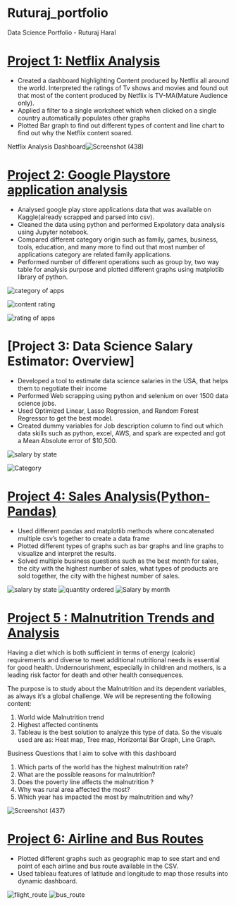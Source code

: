 # Ruturaj_portfolio
Data Science Portfolio - Ruturaj Haral

# [Project 1: Netflix Analysis](https://public.tableau.com/profile/ruturaj.haral#!/vizhome/NetflixAnalysis_15921011072160/NetflixAnalysis)
*	Created a dashboard highlighting Content produced by Netflix all around the world. Interpreted the ratings of Tv shows and movies and found out that most of the content produced by Netflix is TV-MA(Mature Audience only).
*	Applied a filter to a single worksheet which when clicked on a single country automatically populates other graphs
*	Plotted Bar graph to find out different types of content and line chart to find out why the Netflix content soared.

Netflix Analysis Dashboard![Screenshot (438)](https://user-images.githubusercontent.com/53853127/97477191-ae149180-1925-11eb-9d2a-a19a4f8a648d.png)

# [Project 2: Google Playstore application analysis](https://github.com/ruturajH/Google-Playstore-applications)
* Analysed google play store applications data that was available on Kaggle(already scrapped and parsed into csv).
* Cleaned the data using python and performed Expolatory data analysis using Jupyter notebook.
* Compared different category origin such as family, games, business, tools, education, and many more to find out that most number of applications category are related family   applications.
* Performed number of different operations such as group by, two way table for analysis purpose and plotted different graphs using matplotlib library of python.

![category of apps](https://user-images.githubusercontent.com/53853127/96901893-d6058000-1461-11eb-98fa-d4ea5f11e8bf.png)

![content rating](https://user-images.githubusercontent.com/53853127/96901890-d6058000-1461-11eb-94f3-8363beae10b0.png)

![rating of apps](https://user-images.githubusercontent.com/53853127/96901892-d6058000-1461-11eb-8b76-361eb22bf018.png)



# [Project 3: Data Science Salary Estimator: Overview]
*	Developed a tool to estimate data science salaries in the USA, that helps them to negotiate their income
*	Performed Web scrapping using python and selenium on over 1500 data science jobs. 
*	Used Optimized Linear, Lasso Regression, and Random Forest Regressor to get the best model.
*	Created dummy variables for Job description column to find out which data skills such as python, excel, AWS, and spark are expected and got a Mean Absolute error of $10,500.


![salary by state](https://user-images.githubusercontent.com/53853127/89361473-5bfeff80-d699-11ea-9cf9-8b02568f42de.png)

![Category](https://user-images.githubusercontent.com/53853127/89361476-5c979600-d699-11ea-90c0-00df5c7bcfe0.png)

# [Project 4: Sales Analysis(Python-Pandas)](https://github.com/ruturajH/Sales_Analysis_Pandas)
*	Used different pandas and matplotlib methods where concatenated multiple csv’s together to create a data frame
*	Plotted different types of graphs such as bar graphs and line graphs to visualize and interpret the results.
*	Solved multiple business questions such as the best month for sales, the city with the highest number of sales, what types of products are sold together, the city with the highest number of sales. 

![salary by state](https://user-images.githubusercontent.com/53853127/96901314-19abba00-1461-11eb-8bdc-9cebd4563050.png)
![quantity ordered](https://user-images.githubusercontent.com/53853127/96901317-1a445080-1461-11eb-9c1a-055f0b5b9828.png)
![Salary by month](https://user-images.githubusercontent.com/53853127/96901318-1a445080-1461-11eb-90cd-af9e55d7ee85.png)


# [Project 5 : Malnutrition Trends and Analysis](https://public.tableau.com/profile/ruturaj.haral#!/vizhome/UnicefMalnutrition_16039054030880/Dashboard4)

Having a diet which is both sufficient in terms of energy (caloric) requirements and diverse to meet additional nutritional needs is essential for good health. Undernourishment, especially in children and mothers, is a leading risk factor for death and other health consequences.

The purpose is to study about the Malnutrition and its dependent variables, as always it’s a global challenge. 
We will be representing the following content:
1) World wide Malnutrition trend
2) Highest affected continents 
3) Tableau is the best solution to analyze this type of data. So the visuals used are as: Heat map, Tree map, Horizontal Bar Graph, Line Graph. 

 Business Questions that I aim to solve with this dashboard
1) Which parts of the world has the highest malnutrition rate?
2) What are the possible reasons for malnutrition?
3) Does the poverty line affects the malnutrition ?
4) Why was rural area affected the most?
5) Which year has impacted the most by malnutrition and why?

![Screenshot (437)](https://user-images.githubusercontent.com/53853127/97471624-4d825600-191f-11eb-8e0f-649817fd7334.png)

# [Project 6: Airline and Bus Routes](https://public.tableau.com/profile/ruturaj.haral#!/vizhome/AirlineandBusRoutes/Dashboard1)
* Plotted different graphs such as geographic map to see start and end point of each airline and bus route available in the CSV.
* Used tableau features of latitude and longitude to map those results into dynamic dashboard.

![flight_route](https://user-images.githubusercontent.com/53853127/96902087-12d17700-1462-11eb-879e-c91acc647473.png)
![bus_route](https://user-images.githubusercontent.com/53853127/96902086-11a04a00-1462-11eb-8587-4c62e5aead55.png)
